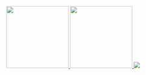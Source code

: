 <a href="https://github.com/geoe9">
    <img height="165em" src="https://github-readme-stats.vercel.app/api?username=geoe9&count_private=true&show_icons=true&include_all_commits=true&theme=calm" />
    <img height="165em" src="https://github-readme-stats.vercel.app/api/top-langs/?username=geoe9&layout=compact&theme=calm" />
    <img src="https://github-readme-stats.vercel.app/api/wakatime?username=@geo9&theme=calm" />
</a>
